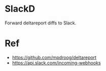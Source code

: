 SlackD
==================
Forward deltareport diffs to Slack.

Ref
==================
* https://github.com/mpdroog/deltareport
* https://api.slack.com/incoming-webhooks

